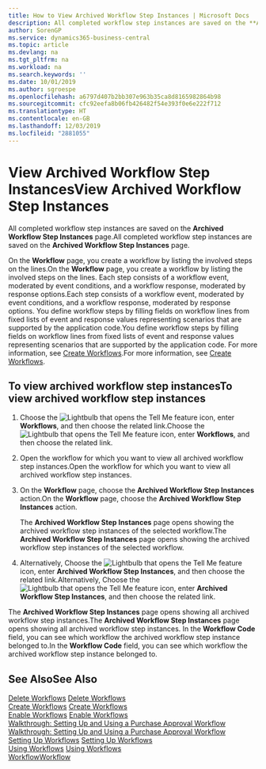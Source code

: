```yaml
---
title: How to View Archived Workflow Step Instances | Microsoft Docs
description: All completed workflow step instances are saved on the **Archived Workflow Step Instances** page.
author: SorenGP
ms.service: dynamics365-business-central
ms.topic: article
ms.devlang: na
ms.tgt_pltfrm: na
ms.workload: na
ms.search.keywords: ''
ms.date: 10/01/2019
ms.author: sgroespe
ms.openlocfilehash: a6797d407b2bb307e963b35ca8d8165982864b98
ms.sourcegitcommit: cfc92eefa8b06fb426482f54e393f0e6e222f712
ms.translationtype: HT
ms.contentlocale: en-GB
ms.lasthandoff: 12/03/2019
ms.locfileid: "2881055"
---
```

# <a name="view-archived-workflow-step-instances"></a><span data-ttu-id="89dc7-103">View Archived Workflow Step Instances</span><span class="sxs-lookup"><span data-stu-id="89dc7-103">View Archived Workflow Step Instances</span></span>
<span data-ttu-id="89dc7-104">All completed workflow step instances are saved on the **Archived Workflow Step Instances** page.</span><span class="sxs-lookup"><span data-stu-id="89dc7-104">All completed workflow step instances are saved on the **Archived Workflow Step Instances** page.</span></span>  

 <span data-ttu-id="89dc7-105">On the **Workflow** page, you create a workflow by listing the involved steps on the lines.</span><span class="sxs-lookup"><span data-stu-id="89dc7-105">On the **Workflow** page, you create a workflow by listing the involved steps on the lines.</span></span> <span data-ttu-id="89dc7-106">Each step consists of a workflow event, moderated by event conditions, and a workflow response, moderated by response options.</span><span class="sxs-lookup"><span data-stu-id="89dc7-106">Each step consists of a workflow event, moderated by event conditions, and a workflow response, moderated by response options.</span></span> <span data-ttu-id="89dc7-107">You define workflow steps by filling fields on workflow lines from fixed lists of event and response values representing scenarios that are supported by the application code.</span><span class="sxs-lookup"><span data-stu-id="89dc7-107">You define workflow steps by filling fields on workflow lines from fixed lists of event and response values representing scenarios that are supported by the application code.</span></span> <span data-ttu-id="89dc7-108">For more information, see [Create Workflows](across-how-to-create-workflows.md).</span><span class="sxs-lookup"><span data-stu-id="89dc7-108">For more information, see [Create Workflows](across-how-to-create-workflows.md).</span></span>  

## <a name="to-view-archived-workflow-step-instances"></a><span data-ttu-id="89dc7-109">To view archived workflow step instances</span><span class="sxs-lookup"><span data-stu-id="89dc7-109">To view archived workflow step instances</span></span>  
1.  <span data-ttu-id="89dc7-110">Choose the ![Lightbulb that opens the Tell Me feature](media/ui-search/search_small.png "Tell me what you want to do") icon, enter **Workflows**, and then choose the related link.</span><span class="sxs-lookup"><span data-stu-id="89dc7-110">Choose the ![Lightbulb that opens the Tell Me feature](media/ui-search/search_small.png "Tell me what you want to do") icon, enter **Workflows**, and then choose the related link.</span></span>  
2.  <span data-ttu-id="89dc7-111">Open the workflow for which you want to view all archived workflow step instances.</span><span class="sxs-lookup"><span data-stu-id="89dc7-111">Open the workflow for which you want to view all archived workflow step instances.</span></span>  
3.  <span data-ttu-id="89dc7-112">On the **Workflow** page, choose the **Archived Workflow Step Instances** action.</span><span class="sxs-lookup"><span data-stu-id="89dc7-112">On the **Workflow** page, choose the **Archived Workflow Step Instances** action.</span></span>  

    <span data-ttu-id="89dc7-113">The **Archived Workflow Step Instances** page opens showing the archived workflow step instances of the selected workflow.</span><span class="sxs-lookup"><span data-stu-id="89dc7-113">The **Archived Workflow Step Instances** page opens showing the archived workflow step instances of the selected workflow.</span></span>  
4.  <span data-ttu-id="89dc7-114">Alternatively, Choose the ![Lightbulb that opens the Tell Me feature](media/ui-search/search_small.png "Tell me what you want to do") icon, enter **Archived Workflow Step Instances**, and then choose the related link.</span><span class="sxs-lookup"><span data-stu-id="89dc7-114">Alternatively, Choose the ![Lightbulb that opens the Tell Me feature](media/ui-search/search_small.png "Tell me what you want to do") icon, enter **Archived Workflow Step Instances**, and then choose the related link.</span></span>  

<span data-ttu-id="89dc7-115">The **Archived Workflow Step Instances** page opens showing all archived workflow step instances.</span><span class="sxs-lookup"><span data-stu-id="89dc7-115">The **Archived Workflow Step Instances** page opens showing all archived workflow step instances.</span></span> <span data-ttu-id="89dc7-116">In the **Workflow Code** field, you can see which workflow the archived workflow step instance belonged to.</span><span class="sxs-lookup"><span data-stu-id="89dc7-116">In the **Workflow Code** field, you can see which workflow the archived workflow step instance belonged to.</span></span>  

## <a name="see-also"></a><span data-ttu-id="89dc7-117">See Also</span><span class="sxs-lookup"><span data-stu-id="89dc7-117">See Also</span></span>  
 <span data-ttu-id="89dc7-118">[Delete Workflows](across-how-to-delete-workflows.md) </span><span class="sxs-lookup"><span data-stu-id="89dc7-118">[Delete Workflows](across-how-to-delete-workflows.md) </span></span>  
 <span data-ttu-id="89dc7-119">[Create Workflows](across-how-to-create-workflows.md) </span><span class="sxs-lookup"><span data-stu-id="89dc7-119">[Create Workflows](across-how-to-create-workflows.md) </span></span>  
 <span data-ttu-id="89dc7-120">[Enable Workflows](across-how-to-enable-workflows.md) </span><span class="sxs-lookup"><span data-stu-id="89dc7-120">[Enable Workflows](across-how-to-enable-workflows.md) </span></span>  
 <span data-ttu-id="89dc7-121">[Walkthrough: Setting Up and Using a Purchase Approval Workflow](walkthrough-setting-up-and-using-a-purchase-approval-workflow.md) </span><span class="sxs-lookup"><span data-stu-id="89dc7-121">[Walkthrough: Setting Up and Using a Purchase Approval Workflow](walkthrough-setting-up-and-using-a-purchase-approval-workflow.md) </span></span>  
 <span data-ttu-id="89dc7-122">[Setting Up Workflows](across-set-up-workflows.md) </span><span class="sxs-lookup"><span data-stu-id="89dc7-122">[Setting Up Workflows](across-set-up-workflows.md) </span></span>  
 <span data-ttu-id="89dc7-123">[Using Workflows](across-use-workflows.md) </span><span class="sxs-lookup"><span data-stu-id="89dc7-123">[Using Workflows](across-use-workflows.md) </span></span>  
 [<span data-ttu-id="89dc7-124">Workflow</span><span class="sxs-lookup"><span data-stu-id="89dc7-124">Workflow</span></span>](across-workflow.md)

